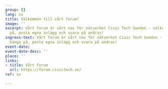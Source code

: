 ```yaml
---
group: []
lang: sv
title: Välkommen till vårt forum!
image: ''
excerpt: Vårt forum är vårt nav för nätverket Civic Tech Sweden - välkommen att hänga
  på, posta egna inlägg och svara på andras!
ingress-text: Vårt forum är vårt nav för nätverket Civic Tech Sweden - välkommen att
  hänga på, posta egna inlägg och svara på andras!
event-date: 
event-date-desc: ''
place: ''
links:
- title: Vårt forum
  url: https://forum.civictech.se/
ref: sv

---
```

